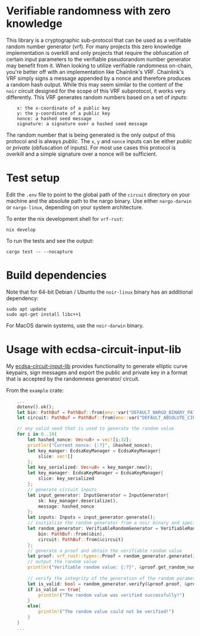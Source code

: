 # Verifiable randomness with zero knowledge

This library is a cryptographic sub-protocol that can be used as a verifiable random number generator (vrf). For many projects this zero knowledge implementation is overkill and only projects that require the obfuscation of certain input parameters to the verifiable pseudorandom number generator may benefit from it. When looking to utilize verifiable randomness on-chain, you're better off with an implementation like Chainlink's VRF. Chainlink's VRF simply signs a message appended by a nonce and therefore produces a random hash output. While this may seem similar to the content of the `noir` circuit designed for the scope of this VRF subprotocol, it works very differently. This VRF generates random numbers based on a set of *inputs*:

```
    x: the x-coordinate of a public key
    y: the y-coordinate of a public key
    nonce: a hashed seed message
    signature: a signature over a hashed seed message
```
The random number that is being generated is the only output of this protocol and is always *public*.
The `x`, `y` and `nonce` inputs can be either *public* or *private* (obfuscation of inputs). 
For most use cases this protocol is overkill and a simple signature over a nonce will be sufficient. 

# Test setup
Edit the `.env` file to point to the global path of the `circuit` directory on your machine and the absolute path to the nargo binary. Use either `nargo-darwin` or `nargo-linux`, depending on your system architecture.

To enter the nix development shell for `vrf-rust`:
```
nix develop
```

To run the tests and see the output:
```
cargo test -- --nocapture

```

# Build dependencies
Note that for 64-bit Debian / Ubuntu the `noir-linux` binary has an additional dependency:
```
sudo apt update
sudo apt-get install libc++1
```

For MacOS darwin systems, use the `noir-darwin` binary.

# Usage with ecdsa-circuit-input-lib

My [ecdsa-circuit-input-lib](https://github.com/jonas089/ecdsa-circuit-input-lib) provides functionality to generate elliptic curve keypairs, sign messages and export the public and private key in a format that is accepted by the randomness generator/ circuit.

From the `example` crate:

```rust
    ...
    dotenv().ok();
    let bin: PathBuf = PathBuf::from(env::var("DEFAULT_NARGO_BINARY_PATH").expect("Failed to get DEFAULT_NARGO_BINARY_PATH from env!"));
    let circuit: PathBuf = PathBuf::from(env::var("DEFAULT_ABSOLUTE_CIRCUIT_PATH").expect("Failed to get DEFAULT_ABSOLUTE_CIRCUIT_PATH from env!"));

    // any valid seed that is used to generate the random value
    for i in 0..10{
        let hashed_nonce: Vec<u8> = vec![i;32];
        println!("Current nonce: {:?}", &hashed_nonce);
        let key_manger: EcdsaKeyManager = EcdsaKeyManager{
            slice: vec![]
        };
        let key_serialized: Vec<u8> = key_manger.new();
        let key_manager: EcdsaKeyManager = EcdsaKeyManager{
            slice: key_serialized
        };
        // generate circuit inputs
        let input_generator: InputGenerator = InputGenerator{
            sk: key_manager.deserialize(),
            message: hashed_nonce
        };
        let inputs: Inputs = input_generator.generate();
        // initialize the random generator from a noir binary and specify the circuit location
        let random_generator: VerifiableRandomGenerator = VerifiableRandomGenerator{
            bin: PathBuf::from(&bin),
            circuit: PathBuf::from(&circuit)
        };
        // generate a proof and obtain the verifiable random value
        let proof: vrf_rust::types::Proof = random_generator.generate(inputs.message, inputs.x, inputs.y, inputs.signature);
        // output the random value
        println!("Verifiable random value: {:?}", &proof.get_random_number(false, true, true));
    
        // verify the integrity of the generation of the random parameter:
        let is_valid: bool = random_generator.verify(&proof.proof, &proof.verifier);
        if is_valid == true{
            println!("The random value was verified successfully!")
        }
        else{
            println!("The random value could not be verified!")
        }
    }
    ...
```
